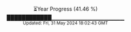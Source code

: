 <p align="center">
⏳Year Progress (41.46 %)<br>
████████████▁▁▁▁▁▁▁▁▁▁▁▁▁▁▁▁▁▁ <br>
<sub>Updated: Fri, 31 May 2024 18:02:43 GMT</sub>
</p>

